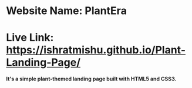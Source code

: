 # Website Name: PlantEra
# Live Link: https://ishratmishu.github.io/Plant-Landing-Page/

**It's a simple plant-themed landing page built with HTML5 and CSS3.**
